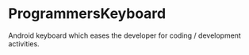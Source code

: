 # ProgrammersKeyboard
Android keyboard which eases the developer for coding / development activities.
